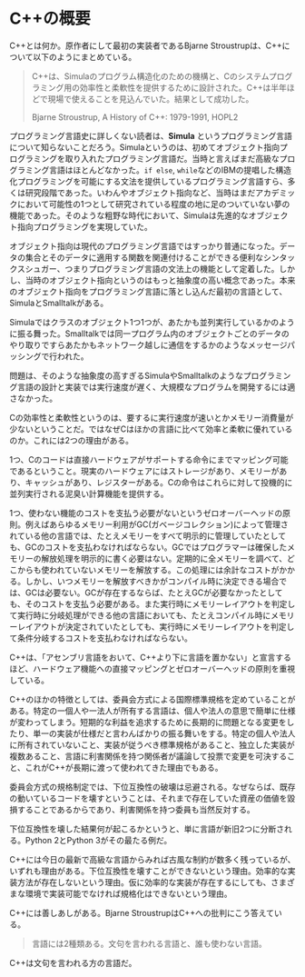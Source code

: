 # C++の概要

C++とは何か。原作者にして最初の実装者であるBjarne Stroustrupは、C++について以下のようにまとめている。

> C++は、Simulaのプログラム構造化のための機構と、Cのシステムプログラミング用の効率性と柔軟性を提供するために設計された。C++は半年ほどで現場で使えることを見込んでいた。結果として成功した。
>
> Bjarne Stroustrup, A History of C++: 1979-1991, HOPL2

プログラミング言語史に詳しくない読者は、**Simula** というプログラミング言語について知らないことだろう。Simulaというのは、初めてオブジェクト指向プログラミングを取り入れたプログラミング言語だ。当時と言えばまだ高級なプログラミング言語はほとんどなかった。`if else`, `while`などのIBMの提唱した構造化プログラミングを可能にする文法を提供しているプログラミング言語すら、多くは研究段階であった。いわんやオブジェクト指向など、当時はまだアカデミックにおいて可能性の1つとして研究されている程度の地に足のついていない夢の機能であった。そのような粗野な時代において、Simulaは先進的なオブジェクト指向プログラミングを実現していた。

オブジェクト指向は現代のプログラミング言語ではすっかり普通になった。データの集合とそのデータに適用する関数を関連付けることができる便利なシンタックスシュガー、つまりプログラミング言語の文法上の機能として定着した。しかし、当時のオブジェクト指向というのはもっと抽象度の高い概念であった。本来のオブジェクト指向をプログラミング言語に落とし込んだ最初の言語として、SimulaとSmalltalkがある。

Simulaではクラスのオブジェクト1つ1つが、あたかも並列実行しているかのように振る舞った。Smalltalkでは同一プログラム内のオブジェクトごとのデータのやり取りですらあたかもネットワーク越しに通信をするかのようなメッセージパッシングで行われた。

問題は、そのような抽象度の高すぎるSimulaやSmalltalkのようなプログラミング言語の設計と実装では実行速度が遅く、大規模なプログラムを開発するには適さなかった。

Cの効率性と柔軟性というのは、要するに実行速度が速いとかメモリー消費量が少ないということだ。ではなぜCはほかの言語に比べて効率と柔軟に優れているのか。これには2つの理由がある。

1つ、Cのコードは直接ハードウェアがサポートする命令にまでマッピング可能であるということ。現実のハードウェアにはストレージがあり、メモリーがあり、キャッシュがあり、レジスターがある。Cの命令はこれらに対して投機的に並列実行される泥臭い計算機能を提供する。

1つ、使わない機能のコストを支払う必要がないというゼロオーバーヘッドの原則。例えばあらゆるメモリー利用がGC(ガベージコレクション)によって管理されている他の言語では、たとえメモリーをすべて明示的に管理していたとしても、GCのコストを支払わなければならない。GCではプログラマーは確保したメモリーの解放処理を明示的に書く必要はない。定期的に全メモリーを調べて、どこからも使われていないメモリーを解放する。この処理には余計なコストがかかる。しかし、いつメモリーを解放すべきかがコンパイル時に決定できる場合では、GCは必要ない。GCが存在するならば、たとえGCが必要なかったとしても、そのコストを支払う必要がある。また実行時にメモリーレイアウトを判定して実行時に分岐処理ができる他の言語においても、たとえコンパイル時にメモリーレイアウトが決定されていたとしても、実行時にメモリーレイアウトを判定して条件分岐するコストを支払わなければならない。

C++は、「アセンブリ言語をおいて、C++より下に言語を置かない」と宣言するほど、ハードウェア機能への直接マッピングとゼロオーバーヘッドの原則を重視している。

C++のほかの特徴としては、委員会方式による国際標準規格を定めていることがある。特定の一個人や一法人が所有する言語は、個人や法人の意思で簡単に仕様が変わってしまう。短期的な利益を追求するために長期的に問題となる変更をしたり、単一の実装が仕様だと言わんばかりの振る舞いをする。特定の個人や法人に所有されていないこと、実装が従うべき標準規格があること、独立した実装が複数あること、言語に利害関係を持つ関係者が議論して投票で変更を可決すること、これがC++が長期に渡って使われてきた理由でもある。

委員会方式の規格制定では、下位互換性の破壊は忌避される。なぜならば、既存の動いているコードを壊すということは、それまで存在していた資産の価値を毀損することであるからであり、利害関係を持つ委員も当然反対する。

下位互換性を壊した結果何が起こるかというと、単に言語が新旧2つに分断される。Python 2とPython 3がその最たる例だ。

C++には今日の最新で高級な言語からみれば古風な制約が数多く残っているが、いずれも理由がある。下位互換性を壊すことができないという理由。効率的な実装方法が存在しないという理由。仮に効率的な実装が存在するにしても、さまざまな環境で実装可能でなければ規格化はできないという理由。

C++には善しあしがある。Bjarne StroustrupはC++への批判にこう答えている。

> 言語には2種類ある。文句を言われる言語と、誰も使わない言語。

C++は文句を言われる方の言語だ。
